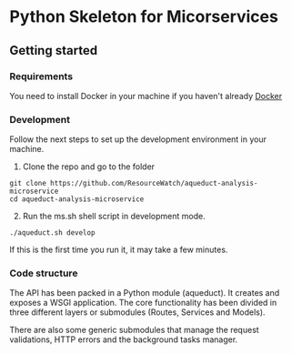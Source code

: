 # Python Skeleton for Micorservices

## Getting started

### Requirements

You need to install Docker in your machine if you haven't already [Docker](https://www.docker.com/)

### Development

Follow the next steps to set up the development environment in your machine.

1. Clone the repo and go to the folder

```ssh
git clone https://github.com/ResourceWatch/aqueduct-analysis-microservice
cd aqueduct-analysis-microservice
```

2. Run the ms.sh shell script in development mode.

```ssh
./aqueduct.sh develop
```

If this is the first time you run it, it may take a few minutes.

### Code structure

The API has been packed in a Python module (aqueduct). It creates and exposes a WSGI application. The core functionality
has been divided in three different layers or submodules (Routes, Services and Models).

There are also some generic submodules that manage the request validations, HTTP errors and the background tasks manager.
